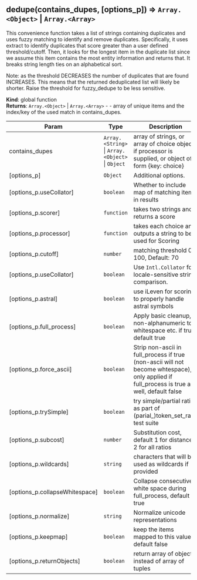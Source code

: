 <a name="dedupe"></a>

## dedupe(contains_dupes, [options_p]) ⇒ <code>Array.&lt;Object&gt;</code> \| <code>Array.&lt;Array&gt;</code>
This convenience function takes a list of strings containing duplicates and uses fuzzy matching to identify
and remove duplicates. Specifically, it uses extract to identify duplicates that
score greater than a user defined threshold/cutoff. Then, it looks for the longest item in the duplicate list
since we assume this item contains the most entity information and returns that. It breaks string
length ties on an alphabetical sort.

Note: as the threshold DECREASES the number of duplicates that are found INCREASES. This means that the
returned deduplicated list will likely be shorter. Raise the threshold for fuzzy_dedupe to be less
sensitive.

**Kind**: global function  
**Returns**: <code>Array.&lt;Object&gt;</code> \| <code>Array.&lt;Array&gt;</code> - - array of unique items and the index/key of the used match in contains_dupes.  

| Param | Type | Description |
| --- | --- | --- |
| contains_dupes | <code>Array.&lt;String&gt;</code> \| <code>Array.&lt;Object&gt;</code> \| <code>Object</code> | array of strings, or array of choice objects if processor is supplied, or object of form {key: choice} |
| [options_p] | <code>Object</code> | Additional options. |
| [options_p.useCollator] | <code>boolean</code> | Whether to include map of matching items in results |
| [options_p.scorer] | <code>function</code> | takes two strings and returns a score |
| [options_p.processor] | <code>function</code> | takes each choice and outputs a string to be used for Scoring |
| [options_p.cutoff] | <code>number</code> | matching threshold 0-100, Default: 70 |
| [options_p.useCollator] | <code>boolean</code> | Use `Intl.Collator` for locale-sensitive string comparison. |
| [options_p.astral] | <code>boolean</code> | use iLeven for scoring to properly handle astral symbols |
| [options_p.full_process] | <code>boolean</code> | Apply basic cleanup, non-alphanumeric to whitespace etc. if true. default true |
| [options_p.force_ascii] | <code>boolean</code> | Strip non-ascii in full_process if true (non-ascii will not become whtespace), only applied if full_process is true as well, default false |
| [options_p.trySimple] | <code>boolean</code> | try simple/partial ratio as part of (parial_)token_set_ratio test suite |
| [options_p.subcost] | <code>number</code> | Substitution cost, default 1 for distance, 2 for all ratios |
| [options_p.wildcards] | <code>string</code> | characters that will be used as wildcards if provided |
| [options_p.collapseWhitespace] | <code>boolean</code> | Collapse consecutive white space during full_process, default true |
| [options_p.normalize] | <code>string</code> | Normalize unicode representations |
| [options_p.keepmap] | <code>boolean</code> | keep the items mapped to this value, default false |
| [options_p.returnObjects] | <code>boolean</code> | return array of object instead of array of tuples |

